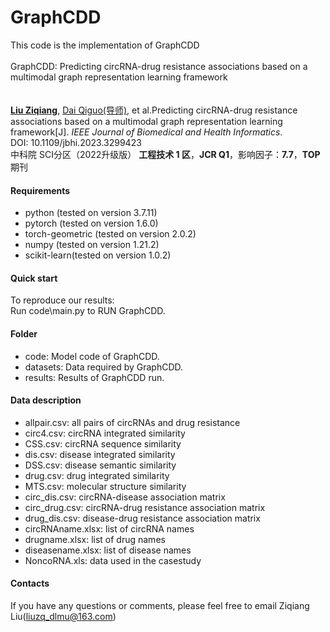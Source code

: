 # GraphCDD
This code is the implementation of GraphCDD
<br>
<br>
GraphCDD: Predicting circRNA-drug resistance associations based on a multimodal graph representation learning framework
<br>
<br>
<br>
[**Liu Ziqiang**](https://orcid.org/0000-0002-0002-4569), [Dai Qiguo(导师)](https://www.dlnu.edu.cn/comd/docs/20230821120522242524.pdf), et al.Predicting circRNA-drug resistance associations based on a multimodal graph representation learning framework[J]. *IEEE Journal
of Biomedical and Health Informatics*. 
<br>
DOI: 10.1109/jbhi.2023.3299423 
<br>
中科院 SCI分区（2022升级版）  **工程技术 1 区**，**JCR Q1**，影响因子：**7.7**，**TOP** 期刊 
#### Requirements

* python (tested on version 3.7.11)  
* pytorch (tested on version 1.6.0)  
* torch-geometric (tested on version 2.0.2)  
* numpy (tested on version 1.21.2)  
* scikit-learn(tested on version 1.0.2)  

#### Quick start

To reproduce our results:  
Run code\main.py to RUN GraphCDD.  

#### Folder

* code: Model code of GraphCDD.  
* datasets: Data required by GraphCDD.  
* results: Results of GraphCDD run.




#### Data description
* allpair.csv: all pairs of circRNAs and drug resistance  
* circ4.csv: circRNA integrated similarity
* CSS.csv: circRNA sequence similarity
* dis.csv: disease integrated similarity
* DSS.csv: disease semantic similarity
* drug.csv: drug integrated similarity
* MTS.csv: molecular structure similarity
* circ_dis.csv: circRNA-disease association matrix   
* circ_drug.csv: circRNA-drug resistance association matrix  
* drug_dis.csv: disease-drug resistance association matrix   
* circRNAname.xlsx: list of circRNA names  
* drugname.xlsx: list of drug names  
* diseasename.xlsx: list of disease names  
* NoncoRNA.xls: data used in the casestudy

#### Contacts

If you have any questions or comments, please feel free to email Ziqiang Liu(liuzq_dlmu@163.com) 



